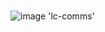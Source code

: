 <!-- leave the empty title here... the image below displays the info BUT the platform requires something here -->
# 

![image 'lc-comms'](https://storage.googleapis.com/limacharlie-io/brand/logo/lc-comms.png)